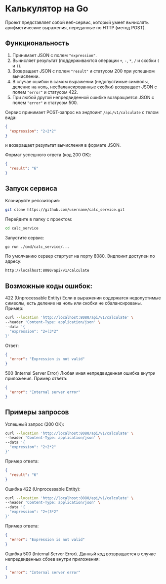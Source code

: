 # Калькулятор на Go

Проект представляет собой веб-сервис, который умеет вычислять арифметические выражения, переданные по HTTP (метод POST).

## Функциональность

1. Принимает JSON с полем `"expression"`.
2. Вычисляет результат (поддерживаются операции `+`, `-`, `*`, `/` и скобки `(` и `)`).
3. Возвращает JSON с полем `"result"` и статусом 200 при успешном вычислении.
4. В случае ошибки в самом выражении (недопустимые символы, деление на ноль, несбалансированные скобки) возвращает JSON с полем `"error"` и статусом 422.
5. При любой другой непредвиденной ошибке возвращается JSON с полем `"error"` и статусом 500.

Сервис принимает POST-запрос на эндпоинт `/api/v1/calculate` с телом вида:
```json
{
  "expression": "2+2*2"
}
```
и возвращает результат вычисления в формате JSON.

Формат успешного ответа (код 200 OK):
```json
{
  "result": "6"
}
```

## Запуск сервиса
Клонируйте репозиторий:
```bash
git clone https://github.com/username/calc_service.git
```
Перейдите в папку с проектом:
```bash
cd calc_service
```

Запустите сервис:
```bash
go run ./cmd/calc_service/...
```
По умолчанию сервер стартует на порту 8080. Эндпоинт доступен по адресу:
```bash
http://localhost:8080/api/v1/calculate
```

## Возможные коды ошибок:
422 (Unprocessable Entity)
Если в выражении содержатся недопустимые символы, есть деление на ноль или скобки не сбалансированы.
Пример:

```bash
curl --location 'http://localhost:8080/api/v1/calculate' \
--header 'Content-Type: application/json' \
--data '{
  "expression": "2+(3*2"
}'
```
Ответ:

```json
{
  "error": "Expression is not valid"
}
```

500 (Internal Server Error)
Любая иная непредвиденная ошибка внутри приложения.
Пример ответа:

```json
{
  "error": "Internal server error"
}
```

## Примеры запросов
Успешный запрос (200 OK):
```bash
curl --location 'http://localhost:8080/api/v1/calculate' \
--header 'Content-Type: application/json' \
--data '{
  "expression": "2+2*2"
}'
```
Пример ответа:

```json
{
  "result": "6"
}
```
Ошибка 422 (Unprocessable Entity):
```bash
curl --location 'http://localhost:8080/api/v1/calculate' \
--header 'Content-Type: application/json' \
--data '{
  "expression": "2+(3*2"
}'
```
Пример ответа:

```json
{
  "error": "Expression is not valid"
}
```
Ошибка 500 (Internal Server Error).
Данный код возвращается в случае непредвиденных сбоев внутри приложения:

```json
{
  "error": "Internal server error"
}